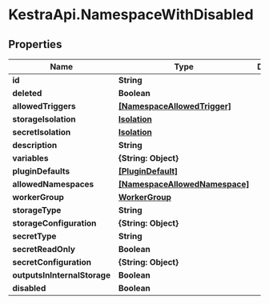 # KestraApi.NamespaceWithDisabled

## Properties

Name | Type | Description | Notes
------------ | ------------- | ------------- | -------------
**id** | **String** |  | 
**deleted** | **Boolean** |  | 
**allowedTriggers** | [**[NamespaceAllowedTrigger]**](NamespaceAllowedTrigger.md) |  | [optional] 
**storageIsolation** | [**Isolation**](Isolation.md) |  | [optional] 
**secretIsolation** | [**Isolation**](Isolation.md) |  | [optional] 
**description** | **String** |  | [optional] 
**variables** | **{String: Object}** |  | [optional] 
**pluginDefaults** | [**[PluginDefault]**](PluginDefault.md) |  | [optional] 
**allowedNamespaces** | [**[NamespaceAllowedNamespace]**](NamespaceAllowedNamespace.md) |  | [optional] 
**workerGroup** | [**WorkerGroup**](WorkerGroup.md) |  | [optional] 
**storageType** | **String** |  | [optional] 
**storageConfiguration** | **{String: Object}** |  | [optional] 
**secretType** | **String** |  | [optional] 
**secretReadOnly** | **Boolean** |  | [optional] 
**secretConfiguration** | **{String: Object}** |  | [optional] 
**outputsInInternalStorage** | **Boolean** |  | [optional] 
**disabled** | **Boolean** |  | [optional] 


